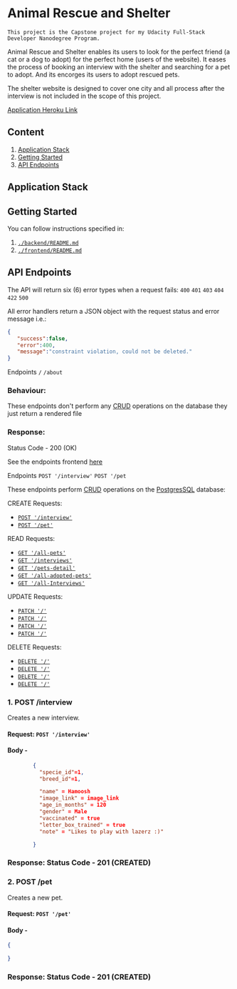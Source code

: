 # Animal Rescue and Shelter
``` This project is the Capstone project for my Udacity Full-Stack Developer Nanodegree Program. ```

Animal Rescue and Shelter enables its users to look for the perfect friend (a cat or a dog to adopt) for the perfect home (users of the website). It eases the process of booking an interview with the shelter and searching for a pet to adopt. And its encorges its users to adopt rescued pets.

The shelter website is designed to cover one city and all process after the interview is not included in the scope of this project.

[Application Heroku Link](http)

## Content
1. [Application Stack](#Application-Stack)
2. [Getting Started](#Getting-Started)
3. [API Endpoints](#API-Endpoints)


<a name="Application-Stack"></a>

## Application Stack

<a name="Getting-Started"></a>

## Getting Started
You can follow instructions specified in:
1. [`./backend/README.md`](./backend/README.md)
2. [`./frontend/README.md`](./frontend/README.md)

<a name="API-Endpoints"></a>

## API Endpoints
The API will return six (6) error types when a request fails: `400` `401` `403` `404` `422` `500`

All error handlers return a JSON object with the request status and error message i.e.:
```JSON
{
   "success":false,
   "error":400,
   "message":"constraint violation, could not be deleted."
}
```

Endpoints `/` `/about`

### Behaviour: 
These endpoints don't perform any [CRUD](https://www.codecademy.com/articles/what-is-crud) operations on the database they just return a rendered file

### Response: 
Status Code - 200 (OK)

See the endpoints frontend [here](./frontend/README.md)

Endpoints `POST '/interview'` `POST '/pet` `` `` `` `` `` ``

These endpoints perform [CRUD](https://www.codecademy.com/articles/what-is-crud) operations on the [PostgresSQL](https://www.postgresql.org/about/) database:

CREATE Requests:
* [`POST '/interview'`](#post-interview)
* [`POST '/pet'`](#post-pet)

READ Requests:
* [`GET '/all-pets'`](#)
* [`GET '/interviews'`](#)
* [`GET '/pets-detail'`](#)
* [`GET '/all-adopted-pets'`](#)
* [`GET '/all-Interviews'`](#)

UPDATE Requests:
* [`PATCH '/'`](#)
* [`PATCH '/'`](#)
* [`PATCH '/'`](#)
* [`PATCH '/'`](#)

DELETE Requests:
* [`DELETE '/'`](#)
* [`DELETE '/'`](#)
* [`DELETE '/'`](#)
* [`DELETE '/'`](#)


<a name="post-interview"></a>

### 1. POST /interview
Creates a new interview.

#### Request: ```POST '/interview'```
#### Body -
```JSON
        {
          "specie_id"=1, 
          "breed_id"=1,

          "name" = Hamoosh
          "image_link" = image_link
          "age_in_months" = 120
          "gender" = Male
          "vaccinated" = true
          "letter_box_trained" = true
          "note" = "Likes to play with lazerz :)"

        }
```
### Response: Status Code - 201 (CREATED)

<a name="post-pet"></a>

### 2. POST /pet
Creates a new pet.

#### Request: ```POST '/pet'```
#### Body -
```JSON
{
    
}
```
### Response: Status Code - 201 (CREATED)